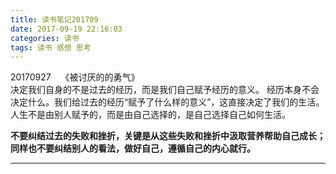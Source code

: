 ```yaml
---
title: 读书笔记201709
date: 2017-09-19 22:16:03
categories: 读书
tags: 读书 感想 思考
---
```



20170927&nbsp;&nbsp;&nbsp;&nbsp;《被讨厌的的勇气》<br>
决定我们自身的不是过去的经历，而是我们自己赋予经历的意义。 经历本身不会决定什么。我们给过去的经历“赋予了什么样的意义”，这直接决定了我们的生活。人生不是由别人赋予的，而是由自己选择的，是自己选择自己如何生活。


**不要纠结过去的失败和挫折，关键是从这些失败和挫折中汲取营养帮助自己成长；同样也不要纠结别人的看法，做好自己，遵循自己的内心就行。**
***

